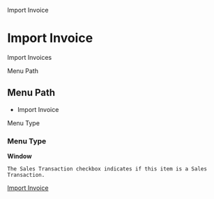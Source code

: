 
Import Invoice
# Import Invoice


Import Invoices

Menu Path
## Menu Path



- Import Invoice

Menu Type
### Menu Type

**Window**

```
The Sales Transaction checkbox indicates if this item is a Sales Transaction.
```

[Import Invoice](functional-guide/window/window-import-invoice.md)